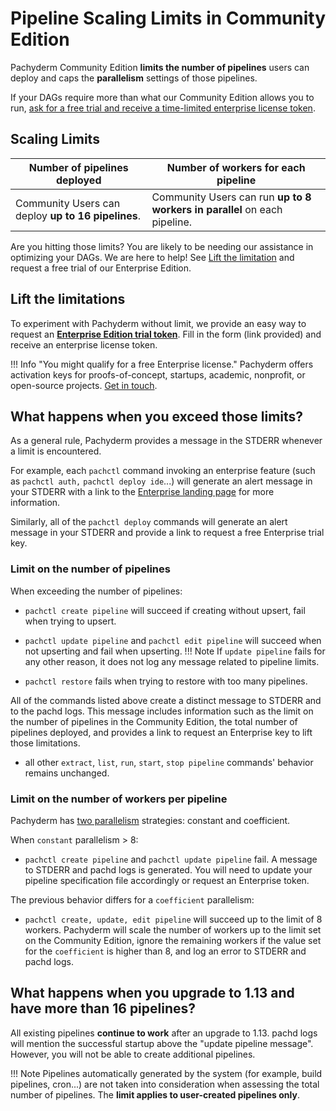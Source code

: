 # Pipeline Scaling Limits in Community Edition

Pachyderm Community Edition **limits the number of pipelines** users can deploy and caps the **parallelism** settings of those pipelines.  

If your DAGs require more than what our Community Edition allows you to run, [ask for a free trial and receive a time-limited enterprise license token](#lift-the-limitation). 

## Scaling Limits

|**Number of pipelines** deployed| **Number of workers** for each pipeline|
|------|------|
|Community Users can deploy **up to 16 pipelines**.| Community Users can run **up to 8 workers in parallel** on each pipeline.|

Are you hitting those limits? You are likely to be needing our assistance in optimizing your DAGs. We are here to help! See [Lift the limitation](#lift-the-limitation) and request a free trial of our Enterprise Edition.

## Lift the limitations

To experiment with Pachyderm without limit, we provide an easy way to request an [**Enterprise Edition trial token**](http://pachdm.com/enterprise). Fill in the form (link provided) and receive an enterprise license token.

!!! Info "You might qualify for a free Enterprise license." 
    Pachyderm offers activation keys for proofs-of-concept, startups, academic, nonprofit, or open-source projects. [Get in touch](https://www.pachyderm.com/trial). 

## What happens when you exceed those limits?

As a general rule, Pachyderm provides a message in the STDERR whenever a limit is encountered.

For example, each `pachctl` command invoking an enterprise feature (such as `pachctl auth,` `pachctl deploy ide`...) will generate an alert message in your STDERR with a link to the [Enterprise landing page](https://docs.pachyderm.com/latest/enterprise/) for more information. 

Similarly, all of the `pachctl deploy` commands will generate an alert message in your STDERR and provide a link to request a free Enterprise trial key.

### Limit on the number of pipelines
When exceeding the number of pipelines:

- `pachctl create pipeline` will succeed if creating without upsert, fail when trying to upsert.

- `pachctl update pipeline`  and `pachctl edit pipeline` will succeed when not upserting and fail when upserting. 
!!! Note
    If `update pipeline` fails for any other reason, it does not log any message related to pipeline limits.

- `pachctl restore` fails when trying to restore with too many pipelines. 

All of the commands listed above create a distinct message to STDERR and to the pachd logs. This message includes information such as the limit on the number of pipelines in the Community Edition, the total number of pipelines deployed, and provides a link to request an Enterprise key to lift those limitations.

- all other `extract`, `list`, `run`, `start`, `stop pipeline` commands' behavior remains unchanged.

### Limit on the number of workers per pipeline
Pachyderm has [two parallelism](https://docs.pachyderm.com/latest/reference/pipeline_spec/#parallelism-spec-optional) strategies: constant and coefficient.

When `constant` parallelism > 8: 

- `pachctl create pipeline` and `pachctl update pipeline` fail. A message to STDERR and pachd logs is generated. You will need to update your pipeline specification file accordingly or request an Enterprise token.

The previous behavior differs for a `coefficient` parallelism:

- `pachctl create, update, edit pipeline` will succeed up to the limit of 8 workers. Pachyderm will scale the number of workers up to the limit set on the Community Edition, ignore the remaining workers if the value set for the `coefficient` is higher than 8, and log an error to STDERR and pachd logs.

## What happens when you upgrade to 1.13 and have more than 16 pipelines?
All existing pipelines **continue to work** after an upgrade to 1.13. pachd logs will mention the successful startup above the "update pipeline message". However, you will not be able to create additional pipelines.

!!! Note
    Pipelines automatically generated by the system (for example, build pipelines, cron...) are not taken into consideration when assessing the total number of pipelines. The **limit applies to user-created pipelines only**. 